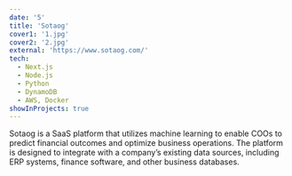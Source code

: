 ```yaml
---
date: '5'
title: 'Sotaog'
cover1: '1.jpg'
cover2: '2.jpg'
external: 'https://www.sotaog.com/'
tech:
  - Next.js
  - Node.js
  - Python
  - DynamoDB
  - AWS, Docker
showInProjects: true
---
```


Sotaog is a SaaS platform that utilizes machine learning to enable COOs to predict financial outcomes and optimize business
operations. The platform is designed to integrate with a company’s existing data sources, including ERP systems, finance software, and other business databases.
